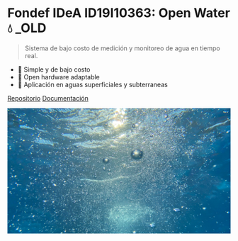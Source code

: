 <!-- _coverpage.md -->

# **Fondef IDeA ID19I10363: Open Water 💧 _OLD**

> Sistema de bajo costo de medición y monitoreo de agua en tiempo real.

- 🌱 Simple y de bajo costo
- 🔧 Open hardware adaptable
- 🌊 Aplicación en aguas superficiales y subterraneas

[Repositorio](https://github.com/niclabs/openwater-es)
[Documentación](README.md)

<!-- background image -->

![](images/cover_background_2.jpg)


